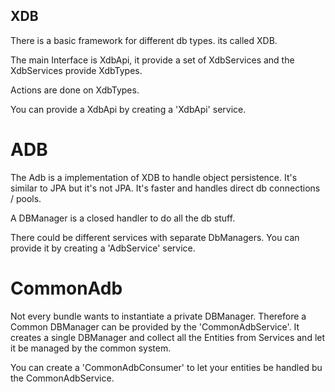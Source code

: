 
## XDB

There is a basic framework for different db types. its called XDB.

The main Interface is XdbApi, it provide a set of XdbServices and the XdbServices provide XdbTypes.

Actions are done on XdbTypes.

You can provide a XdbApi by creating a 'XdbApi' service.

# ADB

The Adb is a implementation of XDB to handle object persistence. It's similar to JPA but it's not JPA. It's faster and handles direct db connections / pools.

A DBManager is a closed handler to do all the db stuff.

There could be different services with separate DbManagers. You can provide it by creating a 'AdbService' service.

# CommonAdb

Not every bundle wants to instantiate a private DBManager. Therefore a Common DBManager can be provided by the 'CommonAdbService'. It creates a single DBManager and collect all the Entities from Services and let it be managed by the common system.

You can create a 'CommonAdbConsumer' to let your entities be handled bu the CommonAdbService.

